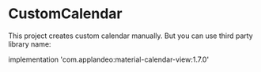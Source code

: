 # CustomCalendar

This project creates custom calendar manually. But you can use third party library name: 
<p>implementation 'com.applandeo:material-calendar-view:1.7.0'</p>
